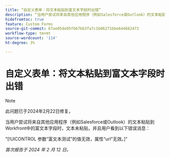 ```yaml
---
title: “自定义表单：将文本粘贴到富文本字段时出错”
description: “当用户尝试将来自其他应用程序（例如Salesforce或Outlook）的文本粘贴到Workfront中的富文本字段时，文本未粘贴，并且用户看到错误消息。”
hidefromtoc: true
feature: Custom Forms
source-git-commit: 67ae05de95f667bb3fa7c1b06271bbe644682472
workflow-type: tm+mt
source-wordcount: '114'
ht-degree: 3%

---
```



# 自定义表单：将文本粘贴到富文本字段时出错

>[!NOTE]
>
>此问题已于2024年2月22日修复。

当用户尝试将来自其他应用程序（例如Salesforce或Outlook）的文本粘贴到Workfront中的富文本字段时，文本未粘贴，并且用户看到以下错误消息：

&quot;[!UICONTROL 参数“富文本测试”的值无效，属性“url”无效。]&quot;

_首次报告于 2024 年 2 月 12 日。_
